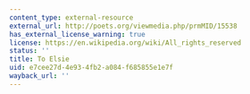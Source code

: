 ```yaml
---
content_type: external-resource
external_url: http://poets.org/viewmedia.php/prmMID/15538
has_external_license_warning: true
license: https://en.wikipedia.org/wiki/All_rights_reserved
status: ''
title: To Elsie
uid: e7cee27d-4e93-4fb2-a084-f685855e1e7f
wayback_url: ''
---
```

